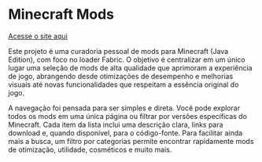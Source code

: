 # Minecraft Mods

[Acesse o site aqui](https://dezena14.github.io/Minecraft-Mods/)

Este projeto é uma curadoria pessoal de mods para Minecraft (Java Edition), com foco no loader Fabric. O objetivo é centralizar em um único lugar uma seleção de mods de alta qualidade que aprimoram a experiência de jogo, abrangendo desde otimizações de desempenho e melhorias visuais até novas funcionalidades que respeitam a essência original do jogo.

A navegação foi pensada para ser simples e direta. Você pode explorar todos os mods em uma única página ou filtrar por versões específicas do Minecraft. Cada item da lista inclui uma descrição clara, links para download e, quando disponível, para o código-fonte. Para facilitar ainda mais a busca, um filtro por categorias permite encontrar rapidamente mods de otimização, utilidade, cosméticos e muito mais.